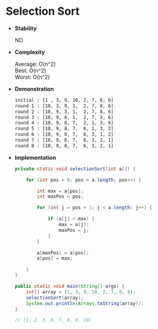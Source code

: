 # Selection Sort


* **Stability**
    
    NO
    
* **Complexity**

    Average: O(n^2)<br>
    Best:    O(n^2)<br>
    Worst:   O(n^2)

* **Demonstration**

    ```bash
    initial : [1 , 3, 9, 10, 2, 7, 8, 6]
    round 1 : [10, 3, 9, 1,  2, 7, 8, 6]
    round 2 : [10, 9, 3, 1,  2, 7, 8, 6]
    round 3 : [10, 9, 8, 1,  2, 7, 3, 6]
    round 4 : [10, 9, 8, 7,  2, 1, 3, 6]
    round 5 : [10, 9, 8, 7,  6, 1, 3, 2]
    round 6 : [10, 9, 8, 7,  6, 3, 1, 2]
    round 7 : [10, 9, 8, 7,  6, 3, 2, 1]
    round 8 : [10, 9, 8, 7,  6, 3, 2, 1]
    ``` 
    
* **Implementation**

    ```java
    private static void selectionSort(int a[]) {
    
        for (int pos = 0; pos < a.length; pos++) {
    
            int max = a[pos];
            int maxPos = pos;
    
            for (int j = pos + 1; j < a.length; j++) {
    
                if (a[j] > max) {
                    max = a[j];
                    maxPos = j;
                }
            }
    
            a[maxPos] = a[pos];
            a[pos] = max;
    
        }
    }
    ```
    
    ```java
    public static void main(String[] args) {
        int[] array = {1, 3, 9, 10, 2, 7, 8, 6};
        selectionSort(array);
        System.out.println(Arrays.toString(array));
    }
  
    // [1, 2, 3, 6, 7, 8, 9, 10]
    
    ```